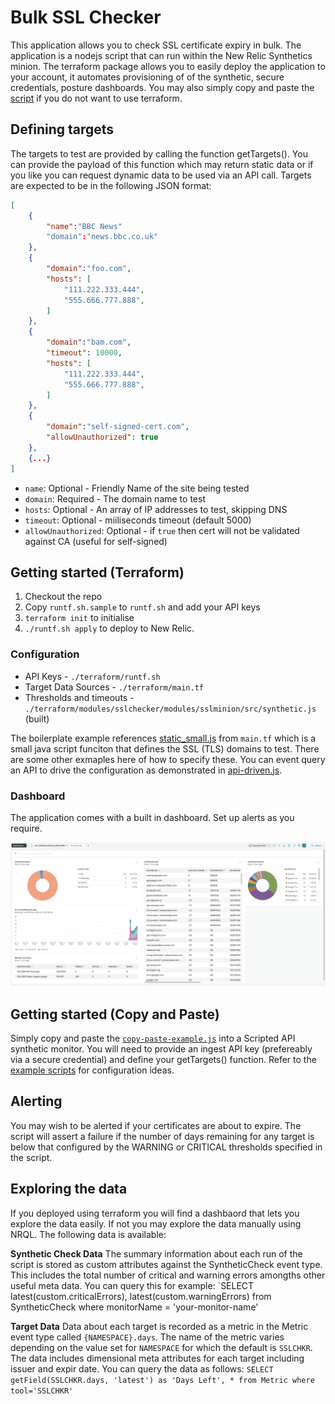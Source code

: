 # Bulk SSL Checker

This application allows you to check SSL certificate expiry in bulk. The application is a nodejs script that can run within the New Relic Synthetics minion. The terraform package allows you to easily deploy the application to your account, it automates provisioning of of the synthetic, secure credentials, posture dashboards. You may also simply copy and paste the [script](./copy-paste-example.js) if you do not want to use terraform.

## Defining targets
The targets to test are provided by calling the function getTargets(). You can provide the payload of this function which may return static data or if you like you can request dynamic data to be used via an API call. Targets are expected to be in the following JSON format:

```json
[
    {
        "name":"BBC News"
        "domain":"news.bbc.co.uk"
    },
    {
        "domain":"foo.com",
        "hosts": [
            "111.222.333.444",
            "555.666.777.888",
        ]
    },
    {
        "domain":"bam.com",
        "timeout": 10000,
        "hosts": [
            "111.222.333.444",
            "555.666.777.888",
        ]
    },
    {
        "domain":"self-signed-cert.com",
        "allowUnauthorized": true
    },
    {...}
]
```

* `name`: Optional - Friendly Name of the site being tested
* `domain`: Required - The domain name to test
* `hosts`: Optional - An array of IP addresses to test, skipping DNS
* `timeout`: Optional - miiliseconds timeout (default 5000)
* `allowUnauthorized`: Optional - if `true` then cert will not be validated against CA (useful for self-signed)


## Getting started (Terraform)

1. Checkout the repo
2. Copy `runtf.sh.sample` to `runtf.sh` and add your API keys
3. `terraform init` to initialise
4. `./runtf.sh apply` to deploy to New Relic.

### Configuration

* API Keys - `./terraform/runtf.sh`
* Target Data Sources - `./terraform/main.tf`
* Thresholds and timeouts - `./terraform/modules/sslchecker/modules/sslminion/src/synthetic.js` (built)

The boilerplate example references [static_small.js](./terraform/targetdata/static_small.js) from `main.tf` which is a small java script funciton that defines the SSL (TLS) domains to test. There are some other exmaples here of how to specify these. You can event query an API to drive the configuration as demonstrated in [api-driven.js](./terraform/targetdata/api-driven.js).

### Dashboard

The application comes with a built in dashboard. Set up alerts as you require.

![dashboard-example](dashboard.png)

## Getting started (Copy and Paste)
Simply copy and paste the [`copy-paste-example.js`](./copy-paste-example.js) into a Scripted API synthetic monitor. You will need to provide an ingest API key (prefereably via a secure credential) and define your getTargets() function. Refer to the [example scripts](./terraform/targetdata/) for configuration ideas.


## Alerting
You may wish to be alerted if your certificates are about to expire. The script will assert a failure if the number of days remaining for any target is below that configured by the WARNING or CRITICAL thresholds specified in the script.

## Exploring the data
If you deployed using terraform you will find a dashbaord that lets you explore the data easily. If not you may explore the data manually using NRQL. The following data is available:

**Synthetic Check Data**
The summary information about each run of the script is stored as custom attributes against the SyntheticCheck event type. This includes the total number of critical and warning errors amongths other useful meta data. You can query this for example: `SELECT latest(custom.criticalErrors), latest(custom.warningErrors) from SyntheticCheck where monitorName = 'your-monitor-name'

**Target Data**
Data about each target is recorded as a metric in the Metric event type called  `{NAMESPACE}.days`. The name of the metric varies depending on the value set for `NAMESPACE` for which the default is `SSLCHKR`. The data includes dimensional meta attributes for each target including issuer and expir date. You can query the data as follows: `SELECT getField(SSLCHKR.days, 'latest') as 'Days Left', * from Metric where tool='SSLCHKR'`
